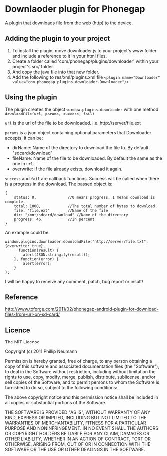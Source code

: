 # Downlaoder plugin for Phonegap #

A plugin that downloads file from the web (http) to the device.

## Adding the plugin to your project ##

1. To install the plugin, move downloader.js to your project's www folder and include a reference to it in your html files. 
2. Create a folder called 'com/phonegap/plugins/downloader' within your project's src/ folder.
3. And copy the java file into that new folder.
4. Add the following to res/xml/plugins.xml file `<plugin name="Downloader" value="com.phonegap.plugins.downloader.Downloader"/>`

## Using the plugin ##

The plugin creates the object `window.plugins.downloader` with one method `downloadFile(url, params, success, fail)`

`url` is the url of the file to be downloaded. i.e. http://server/file.ext

`params` is a json object containing optional parameters that Downloader accepts, it can be:

* dirName: Name of the directory to download the file to. By default "sdcard/download"
* fileName: Name of the file to be downloaded. By default the same as the one in `url`.
* overwrite: If the file already exists, download it again.
 
`success` and `fail` are callback functions. Success will be called when there is a progress in the download. The passed object is:

    {
        status: 0,        		//0 means progress, 1 means download is complete.
        total: 1000,      		//The total number of bytes to download.        
        file: "file.ext"  		//Name of the file
        dir: "/mnt/sdcard/download"	//Name of the directory
        progress: 46,     		//In percent
    }

An example could be:

    window.plugins.downloader.downloadFile("http://server/file.txt", {overwrite: true}, 
	      function(result) {
            alert(JSON.stringify(result));
        }, function(error) {
		    alert(error);
	    }
	);
	
I will be happy to receive any comment, patch,  bug report or insult!


## Reference ##

http://www.toforge.com/2011/02/phonegap-android-plugin-for-download-files-from-url-on-sd-card/

## Licence ##

The MIT License

Copyright (c) 2011 Phillip Neumann

Permission is hereby granted, free of charge, to any person obtaining a copy of this software and associated documentation files (the "Software"), to deal in the Software without restriction, including without limitation the rights to use, copy, modify, merge, publish, distribute, sublicense, and/or sell copies of the Software, and to permit persons to whom the Software is furnished to do so, subject to the following conditions:

The above copyright notice and this permission notice shall be included in all copies or substantial portions of the Software.

THE SOFTWARE IS PROVIDED "AS IS", WITHOUT WARRANTY OF ANY KIND, EXPRESS OR IMPLIED, INCLUDING BUT NOT LIMITED TO THE WARRANTIES OF MERCHANTABILITY, FITNESS FOR A PARTICULAR PURPOSE AND NONINFRINGEMENT. IN NO EVENT SHALL THE AUTHORS OR COPYRIGHT HOLDERS BE LIABLE FOR ANY CLAIM, DAMAGES OR OTHER LIABILITY, WHETHER IN AN ACTION OF CONTRACT, TORT OR OTHERWISE, ARISING FROM, OUT OF OR IN CONNECTION WITH THE SOFTWARE OR THE USE OR OTHER DEALINGS IN THE SOFTWARE.
